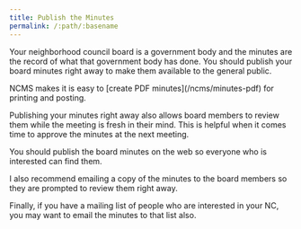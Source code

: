 ```yaml
---
title: Publish the Minutes
permalink: /:path/:basename
---
```


Your neighborhood council board
is a government body
and the minutes are
the record of what
that government body
has done.
You should publish
your board minutes
right away
to make them available
to the general public.

<aside class="callout" role="complementary" markdown="1">
NCMS makes
it is easy
to [create PDF minutes](/ncms/minutes-pdf)
for printing and posting.
</aside>

Publishing your minutes right away
also allows board members
to review them
while the meeting is fresh
in their mind.
This is helpful
when it comes time
to approve the minutes
at the next meeting.

You should publish
the board minutes
on the web
so everyone
who is interested
can find them.

I also recommend
emailing a copy
of the minutes
to the board members
so they are prompted
to review them right away.

Finally,
if you have a mailing list
of people
who are interested
in your NC,
you may want
to email the minutes
to that list also.
